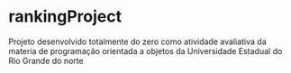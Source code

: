 # rankingProject
Projeto desenvolvido totalmente do zero como atividade avaliativa da materia de programação orientada a objetos da Universidade Estadual do Rio Grande do norte
